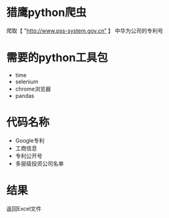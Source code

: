 # 猎鹰python爬虫
爬取【 "http://www.pss-system.gov.cn” 】 中华为公司的专利号
# 需要的python工具包
* time
* selenium
* chrome浏览器
* pandas
# 代码名称
* Google专利
* 工商信息
* 专利公开号
* 多层级投资公司名单
# 结果
返回Excel文件
